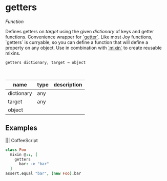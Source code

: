 # getters

_Function_

Defines getters on _target_ using the given _dictionary_ of keys and getter functions. Convenience wrapper for [&#x60;getter&#x60;](#getter). Like most Joy functions, &#x60;getters&#x60; is curryable, so you can define a function that will define a property on any object. Use in combination with [&#x60;mixin&#x60;](#mixin) to create reusable mixins.

<pre><code>getters dictionary, target &rarr; object</code></pre>
<br>

| name | type | description |
|------|------|-------------|
|dictionary|any||
|target|any||
|object|||


## Examples


 ||| CoffeeScript 
```coffeescript 
class Foo
  mixin @::, [
    getters
      bar: -> "bar"
  ]
assert.equal "bar", (new Foo).bar
```

